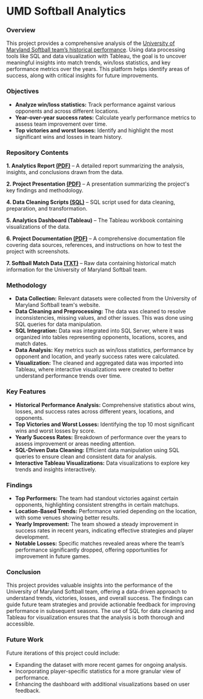 # UMD Softball Analytics
### Overview
This project provides a comprehensive analysis of the [University of Maryland Softball team’s historical performance][Link]. Using data processing tools like SQL and data visualization with Tableau, the goal is to uncover meaningful insights into match trends, win/loss statistics, and key performance metrics over the years. This platform helps identify areas of success, along with critical insights for future improvements.

### Objectives
- **Analyze win/loss statistics:** Track performance against various opponents and across different locations.
- **Year-over-year success rates:** Calculate yearly performance metrics to assess team improvement over time.
- **Top victories and worst losses:** Identify and highlight the most significant wins and losses in team history.

### Repository Contents
**1. Analytics Report [(PDF)][PDF1]** – A detailed report summarizing the analysis, insights, and conclusions drawn from the data.

**2. Project Presentation [(PDF)][PDF2]** – A presentation summarizing the project's key findings and methodology.

**4. Data Cleaning Scripts [(SQL)][SQL]** – SQL script used for data cleaning, preparation, and transformation.

**5. Analytics Dashboard (Tableau)** – The Tableau workbook containing visualizations of the data.

**6. Project Documentation [(PDF)][PDF3]** – A comprehensive documentation file covering data sources, references, and instructions on how to test the project with screenshots.

**7. Softball Match Data [(TXT)][TXT]** – Raw data containing historical match information for the University of Maryland Softball team.

### Methodology
- **Data Collection:** Relevant datasets were collected from the University of Maryland Softball team's website.
- **Data Cleaning and Preprocessing:** The data was cleaned to resolve inconsistencies, missing values, and other issues. This was done using SQL queries for data manipulation.
- **SQL Integration:** Data was integrated into SQL Server, where it was organized into tables representing opponents, locations, scores, and match dates.
- **Data Analysis:** Key metrics such as win/loss statistics, performance by opponent and location, and yearly success rates were calculated.
- **Visualization:** The cleaned and aggregated data was imported into Tableau, where interactive visualizations were created to better understand performance trends over time.

### Key Features
- **Historical Performance Analysis:** Comprehensive statistics about wins, losses, and success rates across different years, locations, and opponents.
- **Top Victories and Worst Losses:** Identifying the top 10 most significant wins and worst losses by score.
- **Yearly Success Rates:** Breakdown of performance over the years to assess improvement or areas needing attention.
- **SQL-Driven Data Cleaning:** Efficient data manipulation using SQL queries to ensure clean and consistent data for analysis.
- **Interactive Tableau Visualizations:** Data visualizations to explore key trends and insights interactively.

### Findings
- **Top Performers:** The team had standout victories against certain opponents, highlighting consistent strengths in certain matchups.
- **Location-Based Trends:** Performance varied depending on the location, with some venues showing better results.
- **Yearly Improvement:** The team showed a steady improvement in success rates in recent years, indicating effective strategies and player development.
- **Notable Losses:** Specific matches revealed areas where the team’s performance significantly dropped, offering opportunities for improvement in future games.

### Conclusion
This project provides valuable insights into the performance of the University of Maryland Softball team, offering a data-driven approach to understand trends, victories, losses, and overall success. The findings can guide future team strategies and provide actionable feedback for improving performance in subsequent seasons. The use of SQL for data cleaning and Tableau for visualization ensures that the analysis is both thorough and accessible.

### Future Work
Future iterations of this project could include:
- Expanding the dataset with more recent games for ongoing analysis.
- Incorporating player-specific statistics for a more granular view of performance.
- Enhancing the dashboard with additional visualizations based on user feedback.


[Link]: https://umterps.com/sports/2023/6/6/softball-history
[PDF1]: https://github.com/ronak-shah08/Comprehensive_Analytics_and_Insights_for_UMD_Softball_Team/blob/main/Analytics%20Report.pdf
[PDF2]: https://github.com/ronak-shah08/Comprehensive_Analytics_and_Insights_for_UMD_Softball_Team/blob/main/Project%20Presentation.pdf
[PDF3]: https://github.com/ronak-shah08/Comprehensive_Analytics_and_Insights_for_UMD_Softball_Team/blob/main/Project%20Documentation.pdf
[SQL]: https://github.com/ronak-shah08/Comprehensive_Analytics_and_Insights_for_UMD_Softball_Team/blob/main/Data%20Cleaning%20Scripts.sql
[TXT]: https://github.com/ronak-shah08/Comprehensive_Analytics_and_Insights_for_UMD_Softball_Team/blob/main/Softball%20Match%20Data.txt
